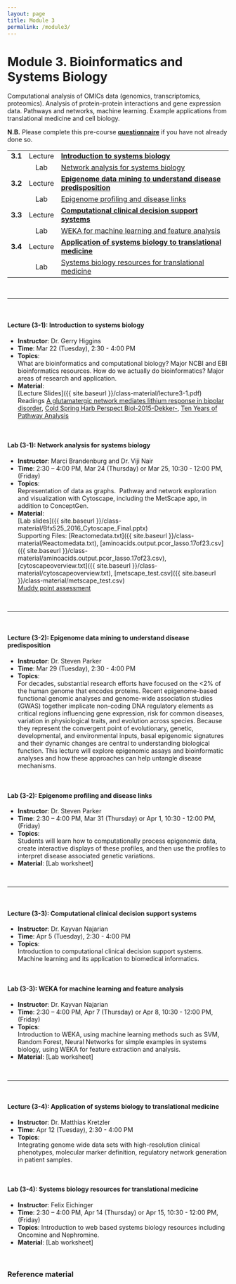 ```yaml
---
layout: page
title: Module 3
permalink: /module3/
---
```



# Module 3. Bioinformatics and Systems Biology

Computational analysis of OMICs data (genomics, transcriptomics, proteomics).  Analysis of protein-protein interactions and gene expression data. Pathways and networks, machine learning. Example applications from translational medicine and cell biology.

  
**N.B.** Please complete this pre-course [**questionnaire**](http://tinyurl.com/bioinf525-questions) if you have not already done so. 


|         |         |                    | 
| :-----: |:------:| :----------------------- | 
| **3.1** | Lecture | [**Introduction to systems biology**](#3.1) | 
|         | Lab     | [Network analysis for systems biology](#3.1) | 
| **3.2** | Lecture | [**Epigenome data mining to understand disease predisposition**](#3.2) | 
|         | Lab     | [Epigenome profiling and disease links](#3.2)       | 
| **3.3** | Lecture | [**Computational clinical decision support systems**](#3.3)  | 
|         | Lab     | [WEKA for machine learning and feature analysis](#3.2)  | 
| **3.4** | Lecture | [**Application of systems biology to translational medicine**](#3.4) | 
|         | Lab     | [Systems biology resources for translational medicine](#3.4)  | 

<br>

---
<a name="3.1"></a>
<br>

#### Lecture (3-1):	**Introduction to systems biology**  
- **Instructor**: 	Dr. Gerry Higgins  
- **Time**: 		Mar 22 (Tuesday), 2:30 - 4:00 PM  
- **Topics**:  
What are bioinformatics and computational biology?  Major NCBI and EBI bioinformatics resources.  How do we actually do bioinformatics?  Major areas of research and application.  
- **Material**:  
[Lecture Slides]({{ site.baseurl }}/class-material/lecture3-1.pdf)  
Readings 
[A glutamatergic network mediates lithium response in bipolar disorder](https://ctools.umich.edu/access/content/group/cd806bd4-a051-4873-9be1-4a158109a66b/Module%203/A%20glutamatergic%20network%20mediates%20lithium%20response%20in%20bipolar%20disorder.pdf), [Cold Spring Harb Perspect Biol-2015-Dekker-](https://ctools.umich.edu/access/content/group/cd806bd4-a051-4873-9be1-4a158109a66b/Module%203/Cold%20Spring%20Harb%20Perspect%20Biol-2015-Dekker-.pdf), [Ten Years of Pathway Analysis](https://ctools.umich.edu/access/content/group/cd806bd4-a051-4873-9be1-4a158109a66b/Module%203/Ten%20Years%20of%20Pathway%20Analysis.pdf)  


<br>

#### Lab (3-1): 	**Network analysis for systems biology**  
- **Instructor**: 	Marci Brandenburg and Dr. Viji Nair  
- **Time**: 		2:30 – 4:00 PM, Mar 24 (Thursday) or Mar 25, 10:30 - 12:00 PM, (Friday)  
- **Topics**:  
Representation of data as graphs.  Pathway and network exploration and visualization with Cytoscape, including the MetScape app, in addition to ConceptGen.  
- **Material**:  
[Lab slides]({{ site.baseurl }}/class-material/Bfx525_2016_Cytoscape_Final.pptx)  
Supporting Files: [Reactomedata.txt]({{ site.baseurl }}/class-material/Reactomedata.txt), [aminoacids.output.pcor_lasso.17of23.csv]({{ site.baseurl }}/class-material/aminoacids.output.pcor_lasso.17of23.csv), [cytoscapeoverview.txt]({{ site.baseurl }}/class-material/cytoscapeoverview.txt), [metscape_test.csv]({{ site.baseurl }}/class-material/metscape_test.csv)  
[Muddy point assessment](https://docs.google.com/forms/d/1WUDoBCwzH8wNF46rDNLtTw-DVUqJDu9rt5XTfwPj2mA/viewform)  

<br>

---
<a name="3.2"></a>
<br>

#### Lecture (3-2): **Epigenome data mining to understand disease predisposition**  
- **Instructor**: 	Dr. Steven Parker  
- **Time**: 		Mar 29 (Tuesday), 2:30 - 4:00 PM  
- **Topics**:  
For decades, substantial research efforts have focused on the <2% of the human genome that encodes proteins. Recent epigenome-based functional genomic analyses and genome-wide association studies (GWAS) together implicate non-coding DNA regulatory elements as critical regions influencing gene expression, risk for common diseases, variation in physiological traits, and evolution across species. Because they represent the convergent point of evolutionary, genetic, developmental, and environmental inputs, basal epigenomic signatures and their dynamic changes are central to understanding biological function. This lecture will explore epigenomic assays and bioinformatic analyses and how these approaches can help untangle disease mechanisms. 

<br>

#### Lab (3-2): 	**Epigenome profiling and disease links**  
- **Instructor**: 	Dr. Steven Parker  
- **Time**: 2:30 – 4:00 PM, Mar 31 (Thursday) or Apr 1, 10:30 - 12:00 PM, (Friday)  
- **Topics**:  
Students will learn how to computationally process epigenomic data, create interactive displays of these profiles, and then use the profiles to interpret disease associated genetic variations.
- **Material**: [Lab worksheet]

<br>

---
<a name="3.3"></a>
<br>

#### Lecture (3-3): **Computational clinical decision support systems** 
- **Instructor**:   Dr. Kayvan Najarian  
- **Time**:         Apr 5 (Tuesday), 2:30 - 4:00 PM  
- **Topics**:  
Introduction to computational clinical decision support systems. Machine learning and its application to biomedical informatics.

<br>

#### Lab (3-3):     **WEKA for machine learning and feature analysis**  
- **Instructor**:   Dr. Kayvan Najarian  
- **Time**:         2:30 – 4:00 PM, Apr 7 (Thursday) or Apr 8, 10:30 - 12:00 PM, (Friday)  
- **Topics**:  
Introduction to WEKA, using machine learning methods such as SVM, Random Forest, Neural Networks for simple examples in systems biology, using WEKA for feature extraction and analysis.  
- **Material**: [Lab worksheet]

<br>

---
<a name="3.4"></a>
<br>

#### Lecture (3-4): **Application of systems biology to translational medicine**  
- **Instructor**: 	Dr. Matthias Kretzler  
- **Time**: 		Apr 12 (Tuesday), 2:30 - 4:00 PM  
- **Topics**:  
Integrating genome wide data sets with high-resolution clinical phenotypes, molecular marker definition, regulatory network generation in patient samples.  

<br>

#### Lab (3-4): 	**Systems biology resources for translational medicine** 
- **Instructor**: 	Felix Eichinger
- **Time**: 		2:30 – 4:00 PM, Apr 14 (Thursday) or  Apr 15, 10:30 - 12:00 PM, (Friday)
- **Topics**:
Introduction to web based systems biology resources including Oncomine and Nephromine.
- **Material**: [Lab worksheet]


<br>

### Reference material
<!--- files dont exist yet...
[Slides-2.1]()
[Slides-2.2]()
-->

